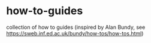 # how-to-guides
collection of how to guides
(inspired by Alan Bundy, see https://sweb.inf.ed.ac.uk/bundy/how-tos/how-tos.html)
